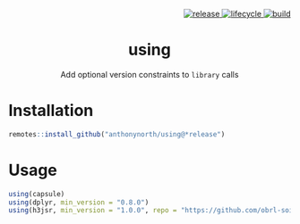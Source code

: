<p align="right">
  <a href="https://github.com/anthonynorth/using/releases/latest">
    <img src="https://img.shields.io/github/v/tag/anthonynorth/using?label=release&sort=semver" alt="release">
  </a>
  <a href="https://www.tidyverse.org/lifecycle/#experimental">
    <img src="https://img.shields.io/badge/lifecycle-experimental-orange.svg" alt="lifecycle" />
  </a>
  <a href="https://travis-ci.com/anthonynorth/using">
    <img src="https://travis-ci.com/anthonynorth/using.svg?branch=master" alt="build" />
  </a>
</p>

<h1 align="center">using</h1>

<p align="center">
  Add optional version constraints to <code>library</code> calls
</p>

# Installation

```r
remotes::install_github("anthonynorth/using@*release")
```

# Usage

```r
using(capsule)
using(dplyr, min_version = "0.8.0")
using(h3jsr, min_version = "1.0.0", repo = "https://github.com/obrl-soil/h3jsr")
```
